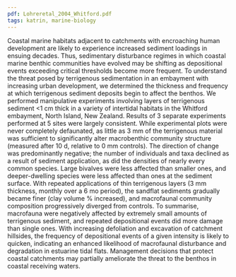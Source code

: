```yaml
---
pdf: Lohreretal_2004_Whitford.pdf
tags: katrin, marine-biology
---
```

Coastal marine habitats adjacent to catchments with encroaching human development are likely to experience increased sediment loadings in ensuing decades. Thus, sedimentary disturbance regimes in which coastal marine benthic communities have evolved may be shifting as depositional events exceeding critical thresholds become more frequent. To understand the threat posed by terrigenous sedimentation in an embayment with increasing urban development, we determined the thickness and frequency at which terrigenous sediment deposits begin to affect the benthos. We performed manipulative experiments involving layers of terrigenous sediment <1 cm thick in a variety of intertidal habitats in the Whitford embayment, North Island, New Zealand. Results of 3 separate experiments performed at 5 sites were largely consistent. While experimental plots were never completely defaunated, as little as 3 mm of the terrigenous material was sufficient to significantly alter macrobenthic community structure (measured after 10 d, relative to 0 mm controls). The direction of change was predominantly negative; the number of individuals and taxa declined as a result of sediment application, as did the densities of nearly every common species. Large bivalves were less affected than smaller ones, and deeper-dwelling species were less affected than ones at the sediment surface. With repeated applications of thin terrigenous layers (3 mm thickness, monthly over a 6 mo period), the sandflat sediments gradually became finer (clay volume % increased), and macrofaunal community composition progressively diverged from controls. To summarise, macrofauna were negatively affected by extremely small amounts of terrigenous sediment, and repeated depositional events did more damage than single ones. With increasing defoliation and excavation of catchment hillsides, the frequency of depositional events of a given intensity is likely to quicken, indicating an enhanced likelihood of macrofaunal disturbance and degradation in estuarine tidal flats. Management decisions that protect coastal catchments may partially ameliorate the threat to the benthos in coastal receiving waters.
